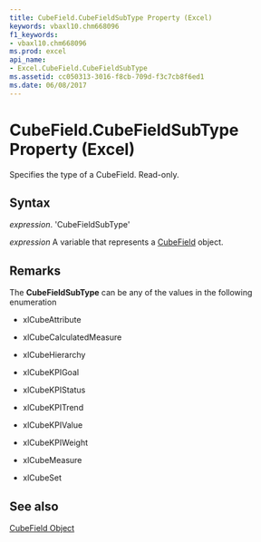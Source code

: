 ```yaml
---
title: CubeField.CubeFieldSubType Property (Excel)
keywords: vbaxl10.chm668096
f1_keywords:
- vbaxl10.chm668096
ms.prod: excel
api_name:
- Excel.CubeField.CubeFieldSubType
ms.assetid: cc050313-3016-f8cb-709d-f3c7cb8f6ed1
ms.date: 06/08/2017
---
```



# CubeField.CubeFieldSubType Property (Excel)

Specifies the type of a CubeField. Read-only.


## Syntax

 _expression_. 'CubeFieldSubType'

 _expression_ A variable that represents a [CubeField](./Excel.CubeField.md) object.


## Remarks

The  **CubeFieldSubType** can be any of the values in the following enumeration


- xlCubeAttribute
    
- xlCubeCalculatedMeasure
    
- xlCubeHierarchy
    
- xlCubeKPIGoal
    
- xlCubeKPIStatus
    
- xlCubeKPITrend
    
- xlCubeKPIValue
    
- xlCubeKPIWeight
    
- xlCubeMeasure
    
- xlCubeSet
    

## See also


[CubeField Object](Excel.CubeField.md)

